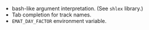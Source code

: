 * bash-like argument interpretation. (See `shlex` library.)
* Tab completion for track names.
* `EMAT_DAY_FACTOR` environment variable.
